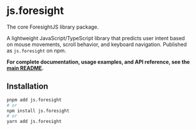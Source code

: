 # js.foresight

The core ForesightJS library package.

A lightweight JavaScript/TypeScript library that predicts user intent based on mouse movements, scroll behavior, and keyboard navigation. Published as `js.foresight` on npm.

**For complete documentation, usage examples, and API reference, see the [main README](../../README.md).**

## Installation

```bash
pnpm add js.foresight
# or
npm install js.foresight
# or
yarn add js.foresight
```

